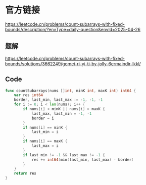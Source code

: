 # 官方链接
https://leetcode.cn/problems/count-subarrays-with-fixed-bounds/description/?envType=daily-question&envId=2025-04-26

## 题解
https://leetcode.cn/problems/count-subarrays-with-fixed-bounds/solutions/3662249/gomei-ri-yi-ti-by-jolly-6ermaindir-lkkl/

## Code
```go
func countSubarrays(nums []int, minK int, maxK int) int64 {
    var res int64
    border, last_min, last_max := -1, -1, -1
    for i := 0; i < len(nums); i++ {
        if nums[i] < minK || nums[i] > maxK {
            last_max, last_min = -1, -1
            border = i
        }
        if nums[i] == minK {
            last_min = i
        }
        if nums[i] == maxK {
            last_max = i
        }
        if last_min != -1 && last_max != -1 {
            res += int64(min(last_min, last_max) - border)
        }
    }
    return res
}
```